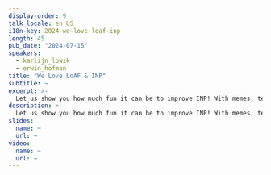 ```yaml
---
display-order: 9
talk_locale: en_US
i18n-key: 2024-we-love-loaf-inp
length: 45
pub_date: "2024-07-15"
speakers:
  - karlijn_lowik
  - erwin_hofman
title: "We Love LoAF & INP"
subtitle: ~
excerpt: >-
  Let us show you how much fun it can be to improve INP! With memes, technical deep dives, and revolutionary solutions in RUM + Chrome's new API LoAF, we'll help you tame those first and third parties!
description: >-
  Let us show you how much fun it can be to improve INP! With memes, technical deep dives, and revolutionary solutions in RUM + Chrome's new API LoAF, we'll help you tame those first and third parties!
slides:
  name: ~
  url: ~
video:
  name: ~
  url: ~
---
```

